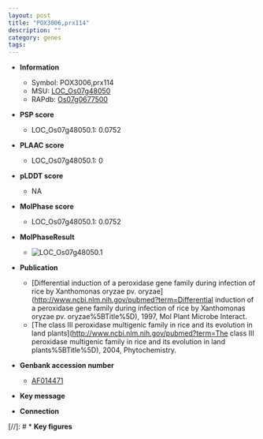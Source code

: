```yaml
---
layout: post
title: "POX3006,prx114"
description: ""
category: genes
tags: 
---
```


* **Information**  
    + Symbol: POX3006,prx114  
    + MSU: [LOC_Os07g48050](http://rice.plantbiology.msu.edu/cgi-bin/ORF_infopage.cgi?orf=LOC_Os07g48050)  
    + RAPdb: [Os07g0677500](http://rapdb.dna.affrc.go.jp/viewer/gbrowse_details/irgsp1?name=Os07g0677500)  

* **PSP score**  
    + LOC_Os07g48050.1: 0.0752 

* **PLAAC score**  
    + LOC_Os07g48050.1: 0 

* **pLDDT score**
    + NA


* **MolPhase score**
    + LOC_Os07g48050.1: 0.0752

* **MolPhaseResult**
    + ![LOC_Os07g48050.1](https://ricepsp.github.io/pictures/LOC_Os07g/LOC_Os07g48050.1.png)

* **Publication**  
    + [Differential induction of a peroxidase gene family during infection of rice by Xanthomonas oryzae pv. oryzae](http://www.ncbi.nlm.nih.gov/pubmed?term=Differential induction of a peroxidase gene family during infection of rice by Xanthomonas oryzae pv. oryzae%5BTitle%5D), 1997, Mol Plant Microbe Interact.
    + [The class III peroxidase multigenic family in rice and its evolution in land plants](http://www.ncbi.nlm.nih.gov/pubmed?term=The class III peroxidase multigenic family in rice and its evolution in land plants%5BTitle%5D), 2004, Phytochemistry.

* **Genbank accession number**  
    + [AF014471](http://www.ncbi.nlm.nih.gov/nuccore/AF014471)

* **Key message**  

* **Connection**  

[//]: # * **Key figures**  


